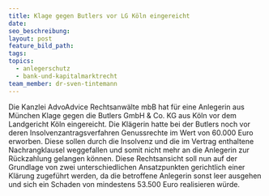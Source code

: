 ```yaml
---
title: Klage gegen Butlers vor LG Köln eingereicht
date:
seo_beschreibung:
layout: post
feature_bild_path:
tags:
topics:
  - anlegerschutz
  - bank-und-kapitalmarktrecht
team_member: dr-sven-tintemann
---
```


Die Kanzlei AdvoAdvice Rechtsanw&auml;lte mbB hat f&uuml;r eine Anlegerin aus M&uuml;nchen Klage gegen die Butlers GmbH & Co. KG aus K&ouml;ln vor dem Landgericht K&ouml;ln eingereicht. Die Kl&auml;gerin hatte bei der Butlers noch vor deren Insolvenzantragsverfahren Genussrechte im Wert von 60.000 Euro erworben. Diese sollen durch die Insolvenz und die im Vertrag enthaltene Nachrangklausel weggefallen und somit nicht mehr an die Anlegerin zur R&uuml;ckzahlung gelangen k&ouml;nnen. Diese Rechtsansicht soll nun auf der Grundlage von zwei unterschiedlichen Ansatzpunkten gerichtlich einer Kl&auml;rung zugef&uuml;hrt werden, da die betroffene Anlegerin sonst leer ausgehen und sich ein Schaden von mindestens 53.500 Euro realisieren w&uuml;rde.